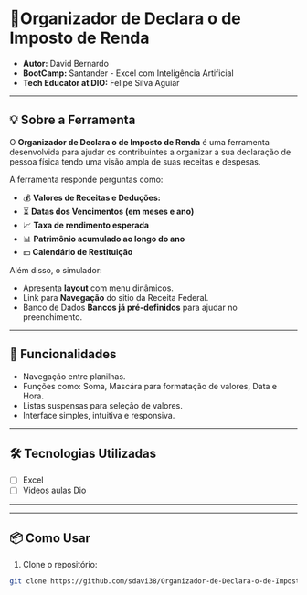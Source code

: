 # 🏢Organizador de Declara o de Imposto de Renda

- **Autor:** David Bernardo
- **BootCamp:** Santander - Excel com Inteligência Artificial
- **Tech Educator at DIO:** Felipe Silva Aguiar

---

## 💡 Sobre a Ferramenta

O **Organizador de Declara o de Imposto de Renda** é uma ferramenta desenvolvida para ajudar os contribuintes a organizar a sua declaração de pessoa física tendo uma visão ampla de suas receitas e despesas.

A ferramenta responde perguntas como:

- 💰 **Valores de Receitas e Deduções:**
- ⏳ **Datas dos Vencimentos (em meses e ano)**
- 📈 **Taxa de rendimento esperada**
- 📊 **Patrimônio acumulado ao longo do ano**
- 💵 **Calendário de Restituição**

Além disso, o simulador:

- Apresenta **layout** com menu dinâmicos.
- Link para **Navegação** do sitio da Receita Federal.
- Banco de Dados **Bancos já pré-definidos** para ajudar no preenchimento.

---

## 🚀 Funcionalidades

- Navegação entre planilhas.
- Funções como: Soma, Mascára para formatação de valores, Data e Hora.
- Listas suspensas para seleção de valores.
- Interface simples, intuitiva e responsiva.

---

## 🛠️ Tecnologias Utilizadas

- [ ] Excel
- [ ] Videos aulas Dio

---

---

## 📦 Como Usar

1. Clone o repositório:

```bash
git clone https://github.com/sdavi38/Organizador-de-Declara-o-de-Imposto-de-Renda.git
```
